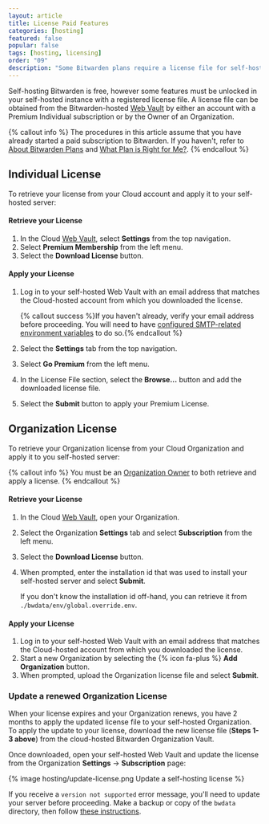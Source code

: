 ```yaml
---
layout: article
title: License Paid Features
categories: [hosting]
featured: false
popular: false
tags: [hosting, licensing]
order: "09"
description: "Some Bitwarden plans require a license file for self-hosting and use on-premises. This article explains licensing for on-premises environments and how to acquire or update a license."
---
```


Self-hosting Bitwarden is free, however some features must be unlocked in your self-hosted instance with a registered license file. A license file can be obtained from the Bitwarden-hosted [Web Vault]({{site.baseurl}}/article/getting-started-webvault) by either an account with a Premium Individual subscription or by the Owner of an Organization.

{% callout info %}
The procedures in this article assume that you have already started a paid subscription to Bitwarden. If you haven't, refer to [About Bitwarden Plans]({{site.baseurl}}/article/about-bitwarden-plans/) and [What Plan is Right for Me?]({{site.baseurl}}/article/what-plan-is-right-for-me/).
{% endcallout %}

## Individual License

To retrieve your license from your Cloud account and apply it to your self-hosted server:

#### Retrieve your License

1. In the Cloud [Web Vault]({{site.baseurl}}/article/getting-started-webvault), select **Settings** from the top navigation.
2. Select **Premium Membership** from the left menu.
3. Select the **Download License** button.

#### Apply your License

1. Log in to your self-hosted Web Vault with an email address that matches the Cloud-hosted account from which you downloaded the license.

   {% callout success %}If you haven't already, verify your email address before proceeding. You will need to have [configured SMTP-related environment variables]({{site.baseurl}}/article/environment-variables/) to do so.{% endcallout %}
2. Select the **Settings** tab from the top navigation.
3. Select **Go Premium** from the left menu.
4. In the License File section, select the **Browse...** button and add the downloaded license file.
5. Select the **Submit** button to apply your Premium License.

## Organization License

To retrieve your Organization license from your Cloud Organization and apply it to you self-hosted server:

{% callout info %}
You must be an [Organization Owner]({{site.baseurl}}/article/user-types-access-control/) to both retrieve and apply a license.
{% endcallout %}

#### Retrieve your License

1. In the Cloud [Web Vault]({{site.baseurl}}/article/getting-started-webvault), open your Organization.
2. Select the Organization **Settings** tab and select **Subscription** from the left menu.
3. Select the **Download License** button.
4. When prompted, enter the installation id that was used to install your self-hosted server and select **Submit**.

   If you don't know the installation id off-hand, you can retrieve it from `./bwdata/env/global.override.env`.

#### Apply your License

1. Log in to your self-hosted Web Vault with an email address that matches the Cloud-hosted account from which you downloaded the license.
2. Start a new Organization by selecting the {% icon fa-plus %} **Add Organization** button.
3. When prompted, upload the Organization license file and select **Submit**.

### Update a renewed Organization License

When your license expires and your Organization renews, you have 2 months to apply the updated license file to your self-hosted Organization. To apply the update to your license, download the new license file (**Steps 1-3 above**) from the cloud-hosted Bitwarden Organization Vault.

Once downloaded, open your self-hosted Web Vault and update the license from the Organization **Settings** &rarr; **Subscription** page:

{% image hosting/update-license.png Update a self-hosting license %}

If you receive a `version not supported` error message, you'll need to update your server before proceeding. Make a backup or copy of the `bwdata` directory, then follow [these instructions]({{site.baseurl}}/article/updating-on-premise/).
